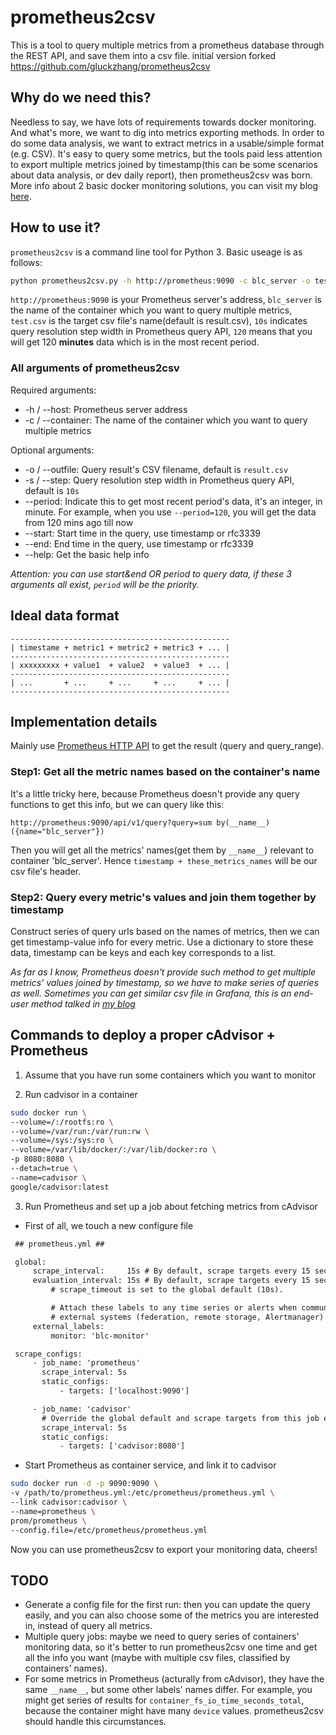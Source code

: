 # prometheus2csv
This is a tool to query multiple metrics from a prometheus database through the REST API, and save them into a csv file.  initial version forked https://github.com/gluckzhang/prometheus2csv

## Why do we need this?
Needless to say, we have lots of requirements towards docker monitoring. And what's more, we want to dig into metrics exporting methods. In order to do some data analysis, we want to extract metrics in a usable/simple format (e.g. CSV). It's easy to query some metrics, but the tools paid less attention to export multiple metrics joined by timestamp(this can be some scenarios about data analysis, or dev daily report), then prometheus2csv was born. More info about 2 basic docker monitoring solutions, you can visit my blog [here](http://blog.gluckzhang.com/archives/145/).

## How to use it?
`prometheus2csv` is a command line tool for Python 3. Basic useage is as follows:

```bash
python prometheus2csv.py -h http://prometheus:9090 -c blc_server -o test.csv -s 10s --period=120
```

`http://prometheus:9090` is your Prometheus server's address, `blc_server` is the name of the container which you want to query multiple metrics, `test.csv` is the target csv file's name(default is result.csv), `10s` indicates query resolution step width in Prometheus query API, `120` means that you will get 120 **minutes** data which is in the most recent period.

### All arguments of prometheus2csv

Required arguments:

- -h / --host: Prometheus server address
- -c / --container: The name of the container which you want to query multiple metrics

Optional arguments:

- -o / --outfile: Query result's CSV filename, default is `result.csv`
- -s / --step: Query resolution step width in Prometheus query API, default is `10s`
- --period: Indicate this to get most recent period's data, it's an integer, in minute. For example, when you use `--period=120`, you will get the data from 120 mins ago till now
- --start: Start time in the query, use timestamp or rfc3339
- --end: End time in the query, use timestamp or rfc3339
- --help: Get the basic help info

*Attention: you can use start&end OR period to query data, if these 3 arguments all exist, `period` will be the priority.*

## Ideal data format

```
-------------------------------------------------
| timestame + metric1 + metric2 + metric3 + ... |
-------------------------------------------------
| xxxxxxxxx + value1  + value2  + value3  + ... |
-------------------------------------------------
| ...       + ...     + ...     + ...     + ... |
-------------------------------------------------
```

## Implementation details

Mainly use [Prometheus HTTP API](https://prometheus.io/docs/prometheus/latest/querying/api/#range-queries) to get the result (query and query_range).

### Step1: Get all the metric names based on the container's name

It's a little tricky here, because Prometheus doesn't provide any query functions to get this info, but we can query like this:

```
http://prometheus:9090/api/v1/query?query=sum by(__name__)({name="blc_server"})
```

Then you will get all the metrics' names(get them by `__name__`) relevant to container 'blc_server'. Hence `timestamp + these_metrics_names` will be our csv file's header.

### Step2: Query every metric's values and join them together by timestamp

Construct series of query urls based on the names of metrics, then we can get timestamp-value info for every metric. Use a dictionary to store these data, timestamp can be keys and each key corresponds to a list.

*As far as I know, Prometheus doesn't provide such method to get multiple metrics' values joined by timestamp, so we have to make series of queries as well. Sometimes you can get similar csv file in Grafana, this is an end-user method talked in [my blog](http://blog.gluckzhang.com/archives/145/)*

## Commands to deploy a proper cAdvisor + Prometheus

1) Assume that you have run some containers which you want to monitor

2) Run cadvisor in a container

```bash
sudo docker run \
--volume=/:/rootfs:ro \
--volume=/var/run:/var/run:rw \
--volume=/sys:/sys:ro \
--volume=/var/lib/docker/:/var/lib/docker:ro \
-p 8080:8080 \
--detach=true \
--name=cadvisor \
google/cadvisor:latest
```

3) Run Prometheus and set up a job about fetching metrics from cAdvisor

- First of all, we touch a new configure file

```xml
 ## prometheus.yml ##

 global:
     scrape_interval:     15s # By default, scrape targets every 15 seconds.
     evaluation_interval: 15s # By default, scrape targets every 15 seconds.
         # scrape_timeout is set to the global default (10s).

         # Attach these labels to any time series or alerts when communicating with
         # external systems (federation, remote storage, Alertmanager).
     external_labels:
         monitor: 'blc-monitor'

 scrape_configs:
     - job_name: 'prometheus'
       scrape_interval: 5s
       static_configs:
           - targets: ['localhost:9090']

     - job_name: 'cadvisor'
       # Override the global default and scrape targets from this job every 5 seconds.
       scrape_interval: 5s
       static_configs:
           - targets: ['cadvisor:8080']
```

- Start Prometheus as container service, and link it to cadvisor

```bash
sudo docker run -d -p 9090:9090 \
-v /path/to/prometheus.yml:/etc/prometheus/prometheus.yml \
--link cadvisor:cadvisor \
--name=prometheus \
prom/prometheus \
--config.file=/etc/prometheus/prometheus.yml
```

Now you can use prometheus2csv to export your monitoring data, cheers!

## TODO

- Generate a config file for the first run: then you can update the query easily, and you can also choose some of the metrics you are interested in, instead of query all metrics.
- Multiple query jobs: maybe we need to query series of containers' monitoring data, so it's better to run prometheus2csv one time and get all the info you want (maybe with multiple csv files, classified by containers' names).
- For some metrics in Prometheus (acturally from cAdvisor), they have the same `__name__`, but some other labels' names differ. For example, you might get series of results for `container_fs_io_time_seconds_total`, because the container might have many `device` values. prometheus2csv should handle this circumstances.
